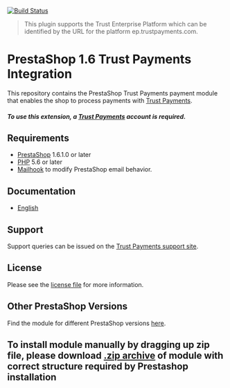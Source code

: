 [![Build Status](https://travis-ci.org/TrustPayments/prestashop-1.6.svg?branch=master)](https://travis-ci.org/TrustPayments/prestashop-1.6)

> This plugin supports the Trust Enterprise Platform which can be identified by the URL for the platform ep.trustpayments.com.

# PrestaShop 1.6 Trust Payments Integration
This repository contains the PrestaShop Trust Payments payment module that enables the shop to process payments with [Trust Payments](https://www.trustpayments.com/).

##### To use this extension, a [Trust Payments](https://ep.trustpayments.com/user/signup) account is required.

## Requirements

* [PrestaShop](https://www.prestashop.com/) 1.6.1.0 or later
* [PHP](http://php.net/) 5.6 or later
* [Mailhook](https://github.com/wallee-payment/prestashop-mailhook/releases) to modify PrestaShop email behavior.

## Documentation

* [English](https://plugin-documentation.ep.trustpayments.com/TrustPayments/prestashop-1.6/1.2.25/docs/en/documentation.html)

## Support

Support queries can be issued on the [Trust Payments support site](https://www.trustpayments.com/contact-us/).

## License

Please see the [license file](https://github.com/TrustPayments/prestashop-1.6/blob/1.2.25/LICENSE) for more information.

## Other PrestaShop Versions

Find the module for different PrestaShop versions [here](../../../prestashop).

## To install module manually by dragging up zip file, please download [.zip archive](../../releases/latest/download/trustpayments.zip) of module with correct structure required by Prestashop installation

